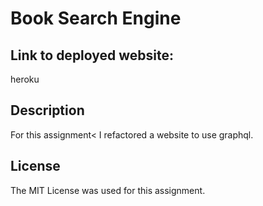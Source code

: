 # Book Search Engine

## Link to deployed website:

heroku

## Description

For this assignment< I refactored a website to use graphql. 

## License

The MIT License was used for this assignment.